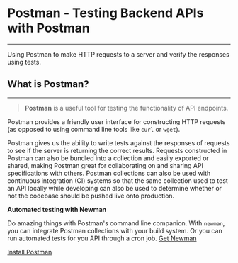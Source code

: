 # Postman - Testing Backend APIs with Postman

---

Using Postman to make HTTP requests to a server and verify the responses using tests.

## What is Postman?

---

> **Postman** is a useful tool for testing the functionality of API endpoints.

Postman provides a friendly user interface for constructing HTTP requests (as opposed to using command line tools like `curl` or `wget`).

Postman gives us the ability to write tests against the responses of requests to see if the server is returning the correct results. Requests constructed in Postman can also be bundled into a collection and easily exported or shared, making Postman great for collaborating on and sharing API specifications with others. Postman collections can also be used with continuous integration (CI) systems so that the same collection used to test an API locally while developing can also be used to determine whether or not the codebase should be pushed live onto production.

**Automated testing with Newman**

Do amazing things with Postman's command line companion. With `newman`, you can integrate Postman collections with your build system. Or you can run automated tests for you API through a cron job. [Get Newman](https://www.npmjs.com/package/newman)

[Install Postman](https://www.getpostman.com/downloads/)

